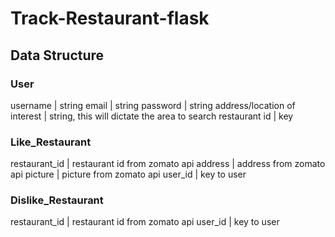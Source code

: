 # Track-Restaurant-flask

## Data Structure

### User
username | string
email | string
password | string
address/location of interest | string, this will dictate the area to search restaurant
id | key

### Like_Restaurant
restaurant_id | restaurant id from zomato api
address | address from zomato api
picture | picture from zomato api
user_id | key to user

### Dislike_Restaurant
restaurant_id | restaurant id from zomato api
user_id | key to user

